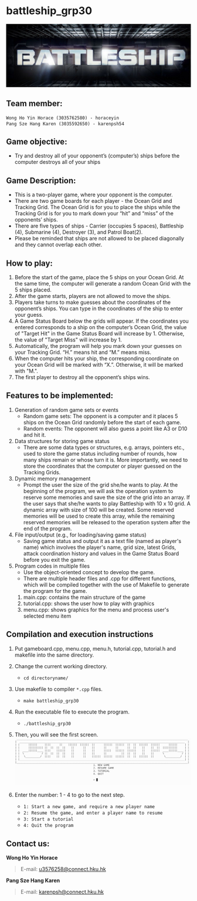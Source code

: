 # battleship_grp30
![](https://github.com/horaceyin/Battleship_grp30/blob/main/images/battleship2.jpg)
## Team member:
```
Wong Ho Yin Horace (3035762580) - horaceyin
Pang Sze Hang Karen (3035592650) - karenpsh54
```
## Game objective:
* Try and destroy all of your opponent’s (computer’s) ships before the computer destroys all of your ships
## Game Description:
* This is a two-player game, where your opponent is the computer.
* There are two game boards for each player - the Ocean Grid and Tracking Grid. The Ocean Grid is for you to place the ships while the Tracking Grid is for you to mark down your “hit” and “miss” of the opponents’ ships. 
* There are five types of ships - Carrier (occupies 5 spaces), Battleship (4), Submarine (4), Destroyer (3), and Patrol Boat(2). 
* Please be reminded that ships are not allowed to be placed diagonally and they cannot overlap each other.

## How to play:
1. Before the start of the game, place the 5 ships on your Ocean Grid. At the same time, the computer will generate a random Ocean Grid with the 5 ships placed.
2. After the game starts, players are not allowed to move the ships.
3. Players take turns to make guesses about the coordinates of the opponent’s ships. You can type in the coordinates of the ship to enter your guess.
4. A Game Status Board below the grids will appear. If the coordinates you entered corresponds to a ship on the computer’s Ocean Grid, the value of "Target Hit" in the Game Status Board will increase by 1. Otherwise, the value of "Target Miss" will increase by 1. 
5. Automatically, the program will help you mark down your guesses on your Tracking Grid. “H.” means hit and “M.” means miss.
6. When the computer hits your ship, the corresponding coordinate on your Ocean Grid will be marked with “X.”. Otherwise, it will be marked with "M.".
7. The first player to destroy all the opponent’s ships wins.

## Features to be implemented:
1. Generation of random game sets or events
   * Random game sets: The opponent is a computer and it places 5 ships on the Ocean Grid randomly before the start of each game.
   * Random events: The opponent will also guess a point like A3 or D10 and hit it.
2. Data structures for storing game status
   * There are some data types or structures, e.g. arrays, pointers etc., used to store the game status including number of rounds, how many ships remain or whose turn it is. More importantly, we need to store the coordinates that the computer or player guessed on the Tracking Grids.
3. Dynamic memory management
   * Prompt the user the size of the grid she/he wants to play. At the beginning of the program, we will ask the operation system to reserve some memories and save the size of the grid into an array. If the user says that she/he wants to play Battleship with 10 x 10 grid. A dynamic array with size of 100 will be created. Some reserved memories will be used to create this array, while the remaining reserved memories will be released to the operation system after the end of the program.
4. File input/output (e.g., for loading/saving game status)
   * Saving game status and output it as a text file (named as player's name) which involves the player's name, grid size, latest Grids, attack coordination history and values in the Game Status Board before you exit the game.
5. Program codes in multiple files
   * Use the object-oriented concept to develop the game. 
   * There are multiple header files and .cpp for different functions, which will be compiled together with the use of Makefile to generate the program for the game.
    1. main.cpp: contains the main structure of the game
    2. tutorial.cpp: shows the user how to play with graphics
    3. menu.cpp: shows graphics for the menu and process user's selected menu item

## Compilation and execution instructions
1. Put gameboard.cpp, menu.cpp, menu.h, tutorial.cpp, tutorial.h and makefile into the same directory.
2. Change the current working directory.
    + `cd directoryname/`
3. Use makefile to compiler `*.cpp` files.
    + `make battleship_grp30`
4. Run the executable file to execute the program.
    + `./battleship_grp30`

5. Then, you will see the first screen.
![](https://github.com/horaceyin/Battleship_grp30/blob/main/images/The%20first%20screen.png)

6. Enter the number: 1 - 4 to go to the next step.
    + `1: Start a new game, and require a new player name`
    + `2: Resume the game, and enter a player name to resume`
    + `3: Start a tutorial`
    + `4: Quit the program`
   
## Contact us:
**Wong Ho Yin Horace**
> E-mail: u3576258@connect.hku.hk

**Pang Sze Hang Karen**
> E-mail: karenpsh@connect.hku.hk
